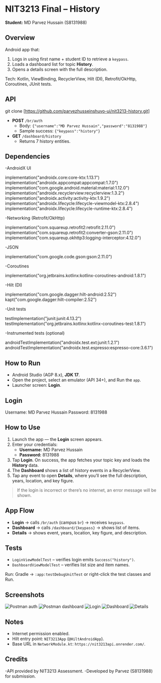 # NIT3213 Final – History
**Student:** MD Parvez Hussain (S8131988)

## Overview
Android app that:
1) Logs in using first name + student ID to retrieve a `keypass`.
2) Loads a dashboard list for topic **History**.
3) Opens a details screen with the full description.

Tech: Kotlin, ViewBinding, RecyclerView, Hilt (DI), Retrofit/OkHttp, Coroutines, JUnit tests.

## API
git clone [https://github.com/parvezhusseinshuvo-ui/nit3213-history.git]
- **POST** `/br/auth`
  - Body: `{"username":"MD Parvez Hussain","password":"8131988"}`
  - Sample success: `{"keypass":"history"}`
- **GET** `/dashboard/history`
  - Returns 7 history entities.

## Dependencies

-AndroidX UI

implementation("androidx.core:core-ktx:1.13.1")
implementation("androidx.appcompat:appcompat:1.7.0")
implementation("com.google.android.material:material:1.12.0")
implementation("androidx.recyclerview:recyclerview:1.3.2")
implementation("androidx.activity:activity-ktx:1.9.2")
implementation("androidx.lifecycle:lifecycle-viewmodel-ktx:2.8.4")
implementation("androidx.lifecycle:lifecycle-runtime-ktx:2.8.4")

-Networking (Retrofit/OkHttp)

implementation("com.squareup.retrofit2:retrofit:2.11.0")
implementation("com.squareup.retrofit2:converter-gson:2.11.0")
implementation("com.squareup.okhttp3:logging-interceptor:4.12.0")

-JSON

implementation("com.google.code.gson:gson:2.11.0")

-Coroutines

implementation("org.jetbrains.kotlinx:kotlinx-coroutines-android:1.8.1")

-Hilt (DI)

implementation("com.google.dagger:hilt-android:2.52")
kapt("com.google.dagger:hilt-compiler:2.52")

-Unit tests

testImplementation("junit:junit:4.13.2")
testImplementation("org.jetbrains.kotlinx:kotlinx-coroutines-test:1.8.1")

-Instrumented tests (optional)

androidTestImplementation("androidx.test.ext:junit:1.2.1")
androidTestImplementation("androidx.test.espresso:espresso-core:3.6.1")


## How to Run
- Android Studio (AGP 8.x), **JDK 17**.
- Open the project, select an emulator (API 34+), and Run the `app`.
- Launcher screen: **Login**.

## Login
Username: MD Parvez Hussain 
Password: 8131988

## How to Use
1. Launch the app — the **Login** screen appears.
2. Enter your credentials:
   - **Username:** MD Parvez Hussain
   - **Password:** 8131988
3. Tap **Login**. On success, the app fetches your topic key and loads the **History** data.
4. The **Dashboard** shows a list of history events in a RecyclerView.
5. Tap any event to open **Details**, where you’ll see the full description, years, location, and key figure.
> If the login is incorrect or there’s no internet, an error message will be shown.

## App Flow
- **Login** → calls `/br/auth` (campus `br`) → receives `keypass`.
- **Dashboard** → calls `/dashboard/{keypass}` → shows list of items.
- **Details** → shows event, years, location, key figure, and description.

## Tests
- `LoginViewModelTest` – verifies login emits `Success("history")`.
- `DashboardViewModelTest` – verifies list size and item names.

Run: Gradle → `:app:testDebugUnitTest` or right-click the test classes and Run.

## Screenshots
![Postman auth](screenshots/postman_auth.png)
![Postman dashboard](screenshots/postman_dashboard.png)
![Login](screenshots/app_login.png)
![Dashboard](screenshots/app_dashboard.png)
![Details](screenshots/app_details.png)

## Notes
- Internet permission enabled.
- Hilt entry point: `NIT3213App` (`@HiltAndroidApp`).
- Base URL in `NetworkModule.kt`: `https://nit3213api.onrender.com/`.

## Credits
-API provided by NIT3213 Assessment.
-Developed by Parvez (S8131988) for submission.
